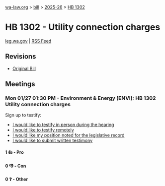 [wa-law.org](/) > [bill](/bill/) > [2025-26](/bill/2025-26/) > [HB 1302](/bill/2025-26/hb/1302/)

# HB 1302 - Utility connection charges
[leg.wa.gov](https://app.leg.wa.gov/billsummary?BillNumber=1302&Year=2025&Initiative=false) | [RSS Feed](./rss.xml)

## Revisions
* [Original Bill](1/)

## Meetings
### Mon 01/27 01:30 PM - Environment & Energy (ENVI): HB 1302 Utility connection charges
Sign up to testify:
* [I would like to testify in person during the hearing](https://app.leg.wa.gov/csi/Testifier/Add?chamber=House&mId=32558&aId=161985&caId=25058&tId=1)
* [I would like to testify remotely](https://app.leg.wa.gov/csi/Testifier/Add?chamber=House&mId=32558&aId=161985&caId=25058&tId=2)
* [I would like my position noted for the legislative record](https://app.leg.wa.gov/csi/Testifier/Add?chamber=House&mId=32558&aId=161985&caId=25058&tId=3)
* [I would like to submit written testimony](https://app.leg.wa.gov/csi/Testifier/Add?chamber=House&mId=32558&aId=161985&caId=25058&tId=4)

#### 1 👍 - Pro

#### 0 👎 - Con

#### 0 ❓ - Other
